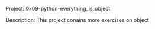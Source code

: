 Project: 0x09-python-everything_is_object

Description: This project conains more exercises on object
